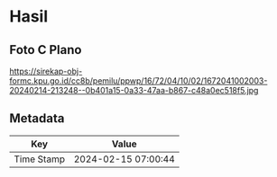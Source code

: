 # Hasil

## Foto C Plano

https://sirekap-obj-formc.kpu.go.id/cc8b/pemilu/ppwp/16/72/04/10/02/1672041002003-20240214-213248--0b401a15-0a33-47aa-b867-c48a0ec518f5.jpg


## Metadata

| Key        | Value               |
| ---------- | ------------------- |
| Time Stamp | 2024-02-15 07:00:44 |



